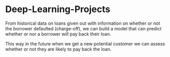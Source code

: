 # Deep-Learning-Projects


From historical data on loans given out with information on whether or not the borrower defaulted (charge-off),
we can build a model that can predict whether or nor a borrower will pay back their loan.

This way in the future when we get a new potential customer we can assess whether or not they are likely to pay back the loan.
